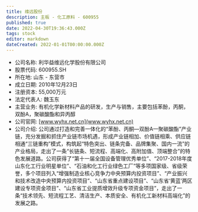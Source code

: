 ```yaml
---
title: 维远股份
description: 主板 - 化工原料 - 600955
published: true
date: 2022-04-30T19:36:43.000Z
tags: stock
editor: markdown
dateCreated: 2022-01-01T00:00:00.000Z
---
```


- 公司名称: 利华益维远化学股份有限公司
- 股票代码: 600955.SH
- 所在地: 山东 - 东营市
- 成立日期: 2010年12月23日
- 注册资本: 55,000万元
- 法定代表人: 魏玉东
- 主营业务: 有机化学新材料产品的研发，生产与销售，主要包括苯酚，丙酮，双酚A，聚碳酸酯和异丙醇
- 公司官网: [www.wyhx.net.cn](www.wyhx.net.cn)
- 公司介绍: 公司通过打造和完善一体化的“苯酚、丙酮—双酚A—聚碳酸酯”产业链，充分发掘和抓住产业链市场机遇，形成产业链相加、价值链相乘、供应链相通“三链重构”模式，构筑起“特色突出、链条完备、品牌集聚、国内一流”的产业格局，走出了一条“长链条、短流程、高端化、高附加值、顶端整合”的特色发展道路。公司获得了“第十一届全国设备管理优秀单位”、“2017-2018年度山东化工行业明星单位”、“石油和化工行业绿色工厂”等多项国家级、省级荣誉，多个项目列入“增强制造业核心竞争力中央预算内投资项目”、“产业振兴和技术改造中央预算内投资项目”、“山东省重点建设项目”、“山东省‘黄蓝’两区建设专项资金项目”、“山东省工业提质增效升级专项资金项目”，走出了一条“技术领先、短流程工艺、清洁生产、本质安全、有机化工新材料高端化”的发展之路。


